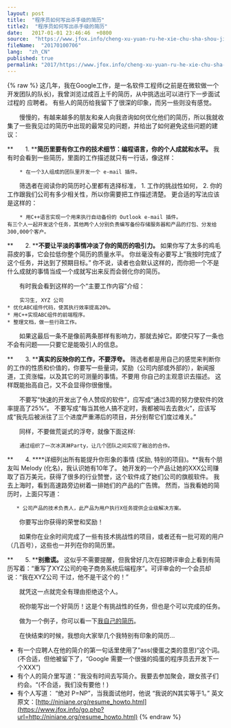 ```yaml
---
layout: post
title:  "程序员如何写出杀手级的简历"
title2:  "程序员如何写出杀手级的简历"
date:   2017-01-01 23:46:46  +0800
source:  "https://www.jfox.info/cheng-xu-yuan-ru-he-xie-chu-sha-shou-ji-de-jian-li.html"
fileName:  "20170100706"
lang:  "zh_CN"
published: true
permalink: "2017/https://www.jfox.info/cheng-xu-yuan-ru-he-xie-chu-sha-shou-ji-de-jian-li.html"
---
```

{% raw %}
这几年，我在Google工作，是一名软件工程师(之前是在微软做一个开发团队的队长)，我曾浏览过成百上千的简历，从中挑选出可以进行下一步面试过程的 应聘者。 有些人的简历给我留下了很深的印象，而另一些则没有感觉。

　　慢慢的，有越来越多的朋友和亲人向我咨询如何优化他们的简历，所以我就收集了一些我见过的简历中出现的最常见的问题，并给出了如何避免这些问题的建议：

**　　1. ****简历里要有你工作的技术细节：编程语言，你的个人成就和水平。** 我有时会看到一些简历，里面的工作描述就只有一行话，像这样：

        * 在一个3人组成的团队里开发一个 e-mail 插件。

　　筛选者在阅读你的简历时心里都有选择标准， 1. 工作的挑战性如何， 2. 你的工作跟我们公司有多少相关性，所以你需要把工作描述清楚。 更合适的写法应该是这样的：

        * 用C++语言实现一个用来执行自动备份的 Outlook e-mail 插件。  
    有三个人一起开发这个任务，其他两个人分别负责编写备份存储服务器和产品的打包、分发给300,000个客户。

**　　2. ****不要让平淡的事情冲淡了你的简历的吸引力。** 如果你写了太多的鸡毛蒜皮的事，它会拉低你整个简历的质量水平。 你丝毫没有必要写上”我按时完成了这个任务，并达到了预期目标。” 你不说，读者也会默认这样的，而你把一个不是什么成就的事情当成一个成就写出来反而会弱化你的简历。

　　有时我会看到这样的一个“主要工作内容”介绍：

        实习生, XYZ 公司      
    * 优化ABC组件代码，使其执行效率提高20%。     
    * 用C++实现ABC组件的前端程序。      
    * 整理文档，做一些行政工作。

　　如果这最后一条不是像前两条那样有影响力，那就去掉它。即使只写了一条也不会有问题——只要它是能吸引人的信息。

**　　3. ****真实的反映你的工作，不要浮夸。** 筛选者都是用自己的感觉来判断你的工作的性质和价值的，你要写一些量词，奖励（公司内部或外部的），新闻报道，工资涨幅，以及其它的可测量的事情。不要用 你自己的主观意识去描述。 这样既能抬高自己，又不会显得你很傲慢。

　　不要写“快速的开发出了令人赞叹的软件”，应写成“通过3周的努力使软件的效率提高了25%”。 不要写成“每当其他人搞不定时，我都被叫去去救火”，应该写成“我先后被派往了三个进度严重滞后的项目，并分别帮它们度过难关。”

　　同样，不要做荒诞式的浮夸，就像下面这样:

        通过组织了一次冰淇淋Party，让几个团队之间实现了融洽的合作。

**　　4. ****详细列出所有能提升你形象的事情 (奖励, 特别的项目)。**我有个朋友叫 Melody (化名)，我认识她有10年了。 她开发的一个产品让她的XXX公司赚取了百万美元，获得了很多的行业赞誉，这个软件成了她们公司的旗舰软件。 我去上海时，看到高速路旁边树着一排她们的产品的广告牌。 然而，当我看她的简历时，上面只写道：

       * 公司产品的技术负责人，此产品为用户执行X任务提供企业级解决方案。

　　你要写出你获得的荣誉和奖励！

　　如果你在业余时间完成了一些有技术挑战性的项目，或者还有一批可观的用户（几百号），这些也一并列在你的简历里。

**　　5. ****别撒谎。** 这似乎不需要提醒，但我曾好几次在招聘评审会上看到有简历写着：“重写了XYZ公司的电子商务系统后端程序”。可评审会的一个会员却说：“我在XYZ公司 干过，他不是干这个的！”

　　就凭这一点就完全有理由拒绝这个人。

　　祝你能写出一个好简历！这是个有挑战性的任务，但也是个可以完成的任务。

　　做为一个例子，你可以看一下[我自己的简历](https://www.jfox.info/go.php?url=http://ofb.net/~niniane/resume.html)。

　　在快结束的时候，我想向大家举几个我特别有印象的简历…

- 有一个应聘人在他的简介的第一句话里使用了”ass(傻蛋之类的意思)“这个词。(不合适，但他被留下了，“Google 需要一个很强的捣蛋的程序员去开发下一个XXX”)
- 有个人的简介里写道：”我没有时间去写简介。我要去参加聚会，跟女孩子们约会。“(不合适，我们没有要他！)
- 有个人写道： “绝对 P=NP”，当我面试他时，他说 “我说的N其实等于1。”
英文原文：[http://niniane.org/resume_howto.html](https://www.jfox.info/go.php?url=http://niniane.org/resume_howto.html)
{% endraw %}
